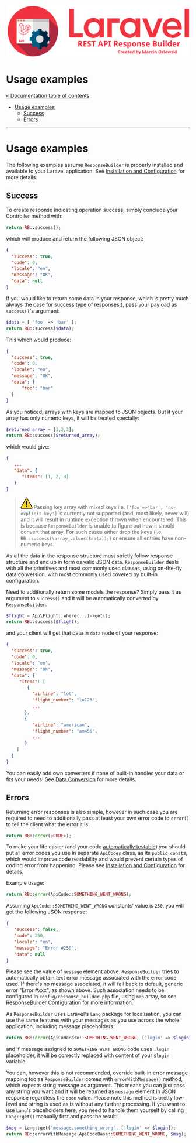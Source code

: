 ![REST API Response Builder for Laravel](img/logo.png)

# Usage examples #

[« Documentation table of contents](README.md)

 * [Usage examples](#usage-examples)
   * [Success](#success)
   * [Errors](#errors)

---

# Usage examples #

 The following examples assume `ResponseBuilder` is properly installed and available to your Laravel application.
 See [Installation and Configuration](installation.md) for more details.

## Success ##

 To create response indicating operation success, simply conclude your Controller method with:

```php
return RB::success();
```

 which will produce and return the following JSON object:

```json
{
  "success": true,
  "code": 0,
  "locale": "en",
  "message": "OK",
  "data": null
}
```

 If you would like to return some data in your response, which is pretty much always the case for success type of responses:), pass
 your payload as `success()`'s argument:

```php
$data = [ 'foo' => 'bar' ];
return RB::success($data);
```

 This which would produce:

```json
{
  "success": true,
  "code": 0,
  "locale": "en",
  "message": "OK",
  "data": {
      "foo": "bar"
  }
}
```

 As you noticed, arrays with keys are mapped to JSON objects. But if your array has only numeric
 keys, it will be treated specially:

```php
$returned_array = [1,2,3];
return RB::success($returned_array);
```

 which would give:

```json
{
   ...
   "data": {
      "items": [1, 2, 3]
   }
}
```

 > ![WARNING](img/warning.png) Passing key array with mixed keys i.e. `['foo'=>'bar', 'no-explicit-key']` is currently not
 > supported (and, most likely, never will) and it will result in runtime exception thrown when encountered. This is because
 > `ResponseBuilder` is unable to figure out how it should convert that array. For such cases either drop the keys (i.e.
 > `RB::success(\array_values($data));`) or ensure all entries have non-numeric keys.

 As all the data in the response structure must strictly follow response structure and end up in form os valid JSON data.
 `ResponseBuilder` deals with all the primitives and most commonly used classes, using on-the-fly data conversion, with most
 commonly used covered by built-in configuration.

 Need to additionally return some models the response? Simply pass it as argument to `success()` and it will be automatically
 converted by `ResponseBuilder`:

```php
$flight = App\Flight::where(...)->get();
return RB::success($flight);
```

 and your client will get that data in `data` node of your response:

```json
{
  "success": true,
  "code": 0,
  "locale": "en",
  "message": "OK",
  "data": {
     "items": [
        {
          "airline": "lot",
          "flight_number": "lo123",
          ...
       },
       {
          "airline": "american",
          "flight_number": "am456",
          ...
       }
    ]
  }
}
```

 You can easily add own converters if none of built-in handles your data or fits your needs!
 See [Data Conversion](conversion.md) for more details.


## Errors ##

 Returning error responses is also simple, however in such case you are required to need to additionally pass at least your own
 error code to `error()` to tell the client what the error it is:

```php
return RB::error(<CODE>);
```

 To make your life easier (and your code [automatically testable](testing.md)) you should put all error codes you use
 in separate `ApiCodes` class, as its `public const`s, which would improve code readability and would prevent certain
 types of coding error from happening. Please see [Installation and Configuration](#installation-and-configuration)
 for details.

 Example usage:

```php
return RB::error(ApiCode::SOMETHING_WENT_WRONG);
```
 Assuming `ApiCode::SOMETHING_WENT_WRONG` constants' value is `250`, you will get the following JSON response:

```json
{
   "success": false,
   "code": 250,
   "locale": "en",
   "message": "Error #250",
   "data": null
}
```

 Please see the value of `message` element above. `ResponseBuilder` tries to automatically obtain text error message associated
 with the error code used. If there's no message associated, it will fall back to default, generic error "Error #xxx", as shown
 above. Such association needs to be configured in `config/response_builder.php` file, using `map` array, so see
 [ResponseBuilder Configuration](#response-builder-configuration) for more information.

 As `ResponseBuilder` uses Laravel's `Lang` package for localisation, you can use the same features with your messages as you use
 across the whole application, including message placeholders:

```php
return RB::error(ApiCodeBase::SOMETHING_WENT_WRONG, ['login' => $login]);
```

 and if message assigned to `SOMETHING_WENT_WRONG` code uses `:login` placeholder, it will be correctly replaced with content of
 your `$login` variable.

 You can, however this is not recommended, override built-in error message mapping too as `ResponseBuilder` comes with
 `errorWithMessage()` method, which expects string message as argument. This means you can just pass any string you want and
 it will be returned as `message` element in JSON response regardless the `code` value. Please note this method is pretty
 low-level and string is used as is without any further processing. If you want to use `Lang`'s placeholders here, you need
 to handle them yourself by calling `Lang::get()` manually first and pass the result:

```php
$msg = Lang::get('message.something_wrong', ['login' => $login]);
return RB::errorWithMessage(ApiCodeBase::SOMETHING_WENT_WRONG, $msg);
```
